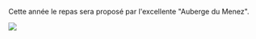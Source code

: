 Cette année le repas sera proposé par l'excellente "Auberge du Menez".

![](/img/2023/suspension.jpg)

